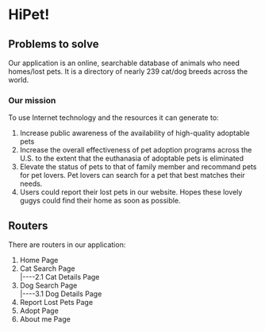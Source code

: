 # HiPet!

## Problems to solve
Our application is an online, searchable database of animals who need homes/lost pets. 
It is a directory of nearly 239 cat/dog breeds across the world.
### Our mission
To use Internet technology and the resources it can generate to:
1. Increase public awareness of the availability of high-quality adoptable pets
2. Increase the overall effectiveness of pet adoption programs across the U.S. to the extent that the euthanasia of adoptable pets is eliminated
3. Elevate the status of pets to that of family member and recommand pets for pet lovers. Pet lovers can search for a pet that best matches their needs. 
4. Users could report their lost pets in our website. Hopes these lovely gugys could find their home as soon as possible. 

## Routers
There are routers in our application:
1. Home Page
2. Cat Search Page  
  |----2.1 Cat Details Page
3. Dog Search Page  
  |----3.1 Dog Details Page
4. Report Lost Pets Page
5. Adopt Page
6. About me Page

